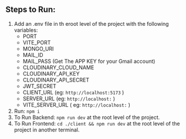 
## Steps to Run:
  1. Add an .env file in th eroot level of the project with the following variables: 
     - PORT
     - VITE_PORT
     - MONGO_URI
     - MAIL_ID
     - MAIL_PASS (Get The APP KEY for your Gmail account)
     - CLOUDINARY_CLOUD_NAME
     - CLOUDINARY_API_KEY
     - CLOUDINARY_API_SECRET
     - JWT_SECRET
     - CLIENT_URL (eg: `http://localhost:5173` )
     - SERVER_URL (eg: `http://localhost:` )
     - VITE_SERVER_URL ( eg: `http://localhost:` )
  2. Run: `npm i`
  3. To Run Backend: `npm run dev` at the root level of the project.
  4. To Run Frontend: `cd ./client && npm run dev` at the root level of the project in another terminal.
